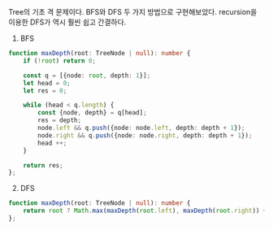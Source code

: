 Tree의 기초 격 문제이다.  BFS와 DFS 두 가지 방법으로 구현해보았다.
recursion을 이용한 DFS가 역시 훨씬 쉽고 간결하다.

1. BFS

```ts
function maxDepth(root: TreeNode | null): number {
    if (!root) return 0;

    const q = [{node: root, depth: 1}];
    let head = 0;
    let res = 0;

    while (head < q.length) {
        const {node, depth} = q[head];
        res = depth;
        node.left && q.push({node: node.left, depth: depth + 1});
        node.right && q.push({node: node.right, depth: depth + 1});
        head ++;
    }

    return res;
};
```

2. DFS

```ts
function maxDepth(root: TreeNode | null): number {
    return root ? Math.max(maxDepth(root.left), maxDepth(root.right)) + 1 : 0;
};
```
